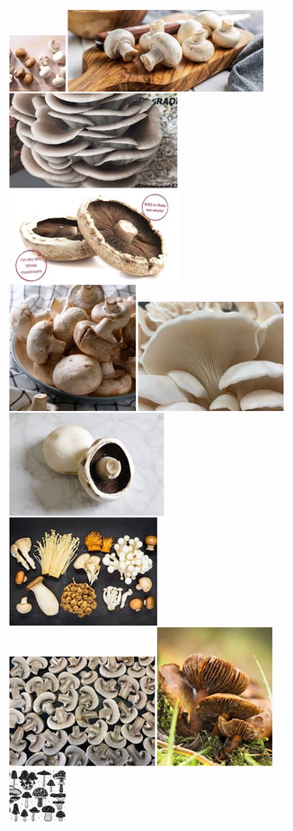 ![Shenanigans](https://github.com/FungalInfections/Fungus/blob/master/images%20(1).jpg?raw=true)
![Shenanigan](https://github.com/FungalInfections/Fungus/blob/master/images%20(10).jpg?raw=true)
![Shenanigan](https://github.com/FungalInfections/Fungus/blob/master/images%20(11).jpg?raw=true)
![Shenanigan](https://github.com/FungalInfections/Fungus/blob/master/images%20(12).jpg?raw=true)
![Shenanigan](https://github.com/FungalInfections/Fungus/blob/master/images%20(13).jpg?raw=true)
![Shenanigan](https://github.com/FungalInfections/Fungus/blob/master/images%20(14).jpg?raw=true)
![Shenanigan](https://github.com/FungalInfections/Fungus/blob/master/images%20(15).jpg?raw=true)
![Shenanigan](https://github.com/FungalInfections/Fungus/blob/master/images%20(16).jpg?raw=true)
![Shenanigan](https://github.com/FungalInfections/Fungus/blob/master/images%20(17).jpg?raw=true)
![Shenanigan](https://github.com/FungalInfections/Fungus/blob/master/images%20(18).jpg?raw=true)
![Shenanigan](https://github.com/FungalInfections/Fungus/blob/master/images%20(19).jpg?raw=true)
